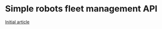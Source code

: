 # Simple robots fleet management API

[Initial article](https://www.toptal.com/express-js/nodejs-typescript-rest-api-pt-1)
